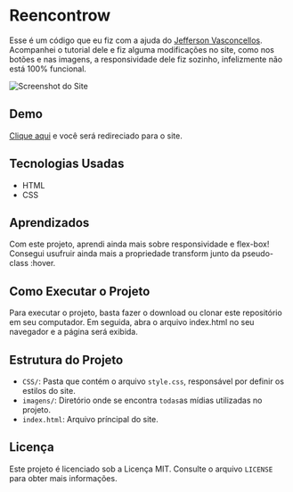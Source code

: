 # Reencontrow

Esse é um código que eu fiz com a ajuda do [Jefferson Vasconcellos](https://www.youtube.com/channel/UC_WO2iwoesNlqEKX5EyheuA). Acompanhei o tutorial dele e fiz alguma modificações no site, como nos botões e nas imagens, a responsividade dele fiz sozinho, infelizmente não está 100% funcional.

![Screenshot do Site](https://imgur.com/EmSea0Z.png)

## Demo

[Clique aqui](https://allan-carlos.github.io/Reencontrow/) e você será redireciado para o site.

## Tecnologias Usadas

- HTML
- CSS

## Aprendizados

Com este projeto, aprendi ainda mais sobre responsividade e flex-box! Consegui usufruir ainda mais a propriedade transform junto da pseudo-class :hover.

## Como Executar o Projeto

Para executar o projeto, basta fazer o download ou clonar este repositório em seu computador. Em seguida, abra o arquivo index.html no seu navegador e a página será exibida.

## Estrutura do Projeto

- `CSS/`: Pasta que contém o arquivo `style.css`, responsável por definir os estilos do site.
- `imagens/`: Diretório onde se encontra `todas`as mídias utilizadas no projeto.
- `index.html`: Arquivo príncipal do site.

## Licença

Este projeto é licenciado sob a Licença MIT. Consulte o arquivo `LICENSE` para obter mais informações.
